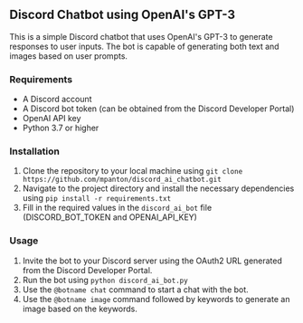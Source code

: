Discord Chatbot using OpenAI's GPT-3
------------------------------------

This is a simple Discord chatbot that uses OpenAI's GPT-3 to generate responses to user inputs. The bot is capable of generating both text and images based on user prompts.

### Requirements

-   A Discord account
-   A Discord bot token (can be obtained from the Discord Developer Portal)
-   OpenAI API key
-   Python 3.7 or higher

### Installation

1.  Clone the repository to your local machine using `git clone https://github.com/mpanton/discord_ai_chatbot.git`
2.  Navigate to the project directory and install the necessary dependencies using `pip install -r requirements.txt`
3.  Fill in the required values in the `discord_ai_bot` file (DISCORD_BOT_TOKEN and OPENAI_API_KEY)

### Usage

1.  Invite the bot to your Discord server using the OAuth2 URL generated from the Discord Developer Portal.
2.  Run the bot using `python discord_ai_bot.py`
3.  Use the `@botname chat` command to start a chat with the bot.
4.  Use the `@botname image` command followed by keywords to generate an image based on the keywords.
